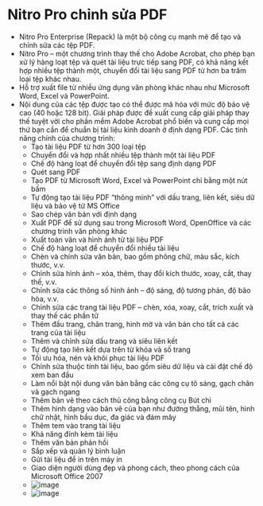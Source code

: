 # Nitro Pro chỉnh sửa PDF
- Nitro Pro Enterprise (Repack) là một bộ công cụ mạnh mẽ để tạo và chỉnh sửa các tệp PDF.
- Nitro Pro – một chương trình thay thế cho Adobe Acrobat, cho phép bạn xử lý hàng loạt tệp và quét tài liệu trực tiếp sang PDF, có khả năng kết hợp nhiều tệp thành một, chuyển đổi tài liệu sang PDF từ hơn ba trăm loại tệp khác nhau.
- Hỗ trợ xuất file từ nhiều ứng dụng văn phòng khác nhau như Microsoft Word, Excel và PowerPoint.
- Nội dung của các tệp được tạo có thể được mã hóa với mức độ bảo vệ cao (40 hoặc 128 bit). Giải pháp được đề xuất cung cấp giải pháp thay thế tuyệt vời cho phần mềm Adobe Acrobat phổ biến và cung cấp mọi thứ bạn cần để chuẩn bị tài liệu kinh doanh ở định dạng PDF. Các tính năng chính của chương trình:
  - Tạo tài liệu PDF từ hơn 300 loại tệp
  - Chuyển đổi và hợp nhất nhiều tệp thành một tài liệu PDF
  - Chế độ hàng loạt để chuyển đổi tệp sang định dạng PDF
  - Quét sang PDF
  - Tạo PDF từ Microsoft Word, Excel và PowerPoint chỉ bằng một nút bấm
  - Tự động tạo tài liệu PDF “thông minh” với dấu trang, liên kết, siêu dữ liệu và bảo vệ từ MS Office
  - Sao chép văn bản với định dạng
  - Xuất PDF để sử dụng sau trong Microsoft Word, OpenOffice và các chương trình văn phòng khác
  - Xuất toàn văn và hình ảnh từ tài liệu PDF
  - Chế độ hàng loạt để chuyển đổi nhiều tài liệu
  - Chèn và chỉnh sửa văn bản, bao gồm phông chữ, màu sắc, kích thước, v.v.
  - Chỉnh sửa hình ảnh – xóa, thêm, thay đổi kích thước, xoay, cắt, thay thế, v.v.
  - Chỉnh sửa các thông số hình ảnh – độ sáng, độ tương phản, độ bão hòa, v.v.
  - Chỉnh sửa các trang tài liệu PDF – chèn, xóa, xoay, cắt, trích xuất và thay thế các phần tử
  - Thêm đầu trang, chân trang, hình mờ và văn bản cho tất cả các trang của tài liệu
  - Thêm và chỉnh sửa dấu trang và siêu liên kết
  - Tự động tạo liên kết dựa trên từ khóa và số trang
  - Tối ưu hóa, nén và khôi phục tài liệu PDF
  - Chỉnh sửa thuộc tính tài liệu, bao gồm siêu dữ liệu và cài đặt chế độ xem ban đầu
  - Làm nổi bật nội dung văn bản bằng các công cụ tô sáng, gạch chân và gạch ngang
  - Thêm bản vẽ theo cách thủ công bằng công cụ Bút chì
  - Thêm hình dạng vào bản vẽ của bạn như đường thẳng, mũi tên, hình chữ nhật, hình bầu dục, đa giác và đám mây
  - Thêm tem vào trang tài liệu
  - Khả năng đính kèm tài liệu
  - Thêm văn bản phản hồi
  - Sắp xếp và quản lý bình luận
  - Gửi tài liệu để in trên máy in
  - Giao diện người dùng đẹp và phong cách, theo phong cách của Microsoft Office 2007
  - ![image](https://github.com/BsNgChiThanh/NitroPro/assets/82578024/2e98acb3-ecb7-4f3b-a658-01b1291df2f7)
  - ![image](https://github.com/BsNgChiThanh/NitroPro/assets/82578024/43f0e57a-56b5-4c52-a346-98298366403a)


